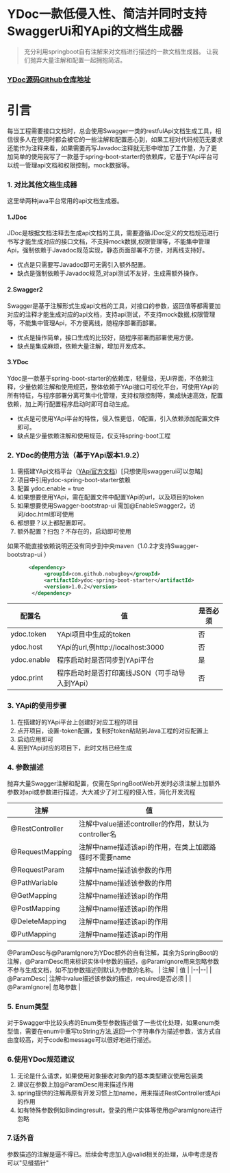 # YDoc一款低侵入性、简洁并同时支持SwaggerUi和YApi的文档生成器

> 充分利用springboot自有注解来对文档进行描述的一款文档生成器。
> 让我们抛弃大量注解和配置一起拥抱简洁。

### [YDoc源码Github仓库地址](https://github.com/NoBugBoy/YDoc)
# 引言
每当工程需要接口文档时，总会使用Swagger一类的restfulApi文档生成工具，相信很多人在使用时都会被它的一些注解和配置恶心到，如果工程对代码规范无要求还能作为注释来看，如果需要再写Javadoc注释就无形中增加了工作量，为了更加简单的使用我写了一款基于spring-boot-starter的依赖库，它基于YApi平台可以统一管理api文档和权限控制，mock数据等。

### 1. 对比其他文档生成器
这里举两种java平台常用的api文档生成器。
#### 1.JDoc
JDoc是根据文档注释去生成api文档的工具，需要遵循JDoc定义的文档规范进行书写才能生成对应的接口文档，不支持mock数据,权限管理等，不能集中管理Api，强制依赖于Javadoc规范实现，静态页面部署不方便，对离线支持好。

 - 优点是只需要写Javadoc即可无需引入额外配置。
 - 缺点是强制依赖于Javadoc规范,对api测试不友好，生成需额外操作。

#### 2.Swagger2
Swagger是基于注解形式生成api文档的工具，对接口的参数，返回值等都需要加对应的注释才能生成对应的api文档，支持api测试，不支持mock数据,权限管理等，不能集中管理Api，不方便离线，随程序部署而部署。

 - 优点是操作简单，接口生成的比较好，随程序部署而部署使用方便。
 - 缺点是集成麻烦，依赖大量注解，增加开发成本。
 
 #### 3.YDoc
 Ydoc是一款基于spring-boot-starter的依赖库，轻量级，无Ui界面，不依赖注释，少量依赖注解和使用规范，整体依赖于YApi接口可视化平台，可使用YApi的所有特征，与程序部署分离可集中化管理，支持权限控制等，集成快速高效，配置依赖，加上两行配置程序启动时即可自动生成。
 
  - 优点是可使用YApi平台的特性，侵入性更低，0配置，引入依赖添加配置文件即可。
 - 缺点是少量依赖注解和使用规范，仅支持spring-boot工程

### 2. YDoc的使用方法（基于YApi版本1.9.2）

1. 需搭建YApi文档平台（[YApi官方文档](https://hellosean1025.github.io/yapi/devops/index.html)）[只想使用swaggerui可以忽略]
2. 项目中引用ydoc-spring-boot-starter依赖
3. 配置 ydoc.enable = true
4. 如果想要使用YApi，需在配置文件中配置YApi的url，以及项目的token
5. 如果想要使用Swagger-bootstrap-ui 需加@EnableSwagger2，访问/doc.html即可使用
6. 都想要？以上都配置即可。
7. 额外配置？扫包？不存在的，启动即可使用


如果不能直接依赖说明还没有同步到中央maven（1.0.2才支持Swagger-bootstrap-ui ）
```xml
       <dependency>
            <groupId>com.github.nobugboy</groupId>
            <artifactId>ydoc-spring-boot-starter</artifactId>
            <version>1.0.2</version>
        </dependency>
```

| 配置名 | 值 | 是否必须|
|--|--| -- |
| ydoc.token | YApi项目中生成的token |否|
| ydoc.host | YApi的url,例http://localhost:3000 |否|
| ydoc.enable | 程序启动时是否同步到YApi平台 |是|
| ydoc.print | 程序启动时是否打印离线JSON（可手动导入到YApi） |否|

### 3. YApi的使用步骤
1. 在搭建好的YApi平台上创建好对应工程的项目
2. 点开项目，设置-token配置，复制好token粘贴到Java工程的对应配置上
3. 启动应用即可
4. 回到YApi对应的项目下，此时文档已经生成


### 4. 参数描述
抛弃大量Swagger注解和配置，仅需在SpringBootWeb开发时必须注解上加额外参数对api或参数进行描述，大大减少了对工程的侵入性，简化开发流程


| 注解 | 值 |
|--|--|
| @RestController | 注解中value描述controller的作用，默认为controller名 |
| @RequestMapping |注解中name描述该api的作用，在类上加跟路径时不需要name |
| @RequestParam |注解中name描述该参数的作用 |
|@PathVariable|注解中name描述该参数的作用 |
| @GetMapping | 注解中name描述该api的作用 |
| @PostMapping | 注解中name描述该api的作用 |
| @DeleteMapping | 注解中name描述该api的作用 |
| @PutMapping | 注解中name描述该api的作用 |

@ParamDesc与@ParamIgnore为YDoc额外的自有注解，其余为SpringBoot的注解，@ParamDesc用来标识实体中参数的描述，@ParamIgnore用来忽略参数不参与生成文档，如不加参数描述则默认为参数的名称。
| 注解 | 值 |
|--|--|
| @ParamDesc| 注解中value描述该参数的描述，required是否必须 |
| @ParamIgnore| 忽略参数 |

### 5. Enum类型
对于Swagger中比较头疼的Enum类型参数描述做了一些优化处理，如果enum类型值，需要在enum中重写toString方法,返回一个字符串作为描述参数，该方式自由度较高，对于code和message可以很好地进行描述。


### 6.使用YDoc规范建议
1. 无论是什么请求，如果使用对象接收对象内的基本类型建议使用包装类
2. 建议在参数上加@ParamDesc用来描述作用
3. spring提供的注解再原有开发习惯上加name，用来描述RestController或Api的作用
4. 如有特殊参数例如Bindingresult，登录的用户实体等使用@ParamIgnore进行忽略


### 7.话外音
参数描述的注解是逼不得已。后续会考虑加入@valid相关的处理，从中考虑是否可以"见缝插针"



